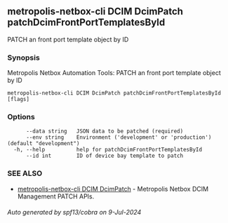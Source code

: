 ## metropolis-netbox-cli DCIM DcimPatch patchDcimFrontPortTemplatesById

PATCH an front port template object by ID

### Synopsis


Metropolis Netbox Automation Tools:
  PATCH an front port template object by ID

```
metropolis-netbox-cli DCIM DcimPatch patchDcimFrontPortTemplatesById [flags]
```

### Options

```
      --data string   JSON data to be patched (required)
      --env string    Environment ('development' or 'production') (default "development")
  -h, --help          help for patchDcimFrontPortTemplatesById
      --id int        ID of device bay template to patch
```

### SEE ALSO

* [metropolis-netbox-cli DCIM DcimPatch]()	 - Metropolis Netbox DCIM Management PATCH APIs.

###### Auto generated by spf13/cobra on 9-Jul-2024
